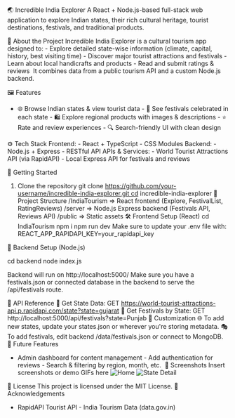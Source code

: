 🌏 Incredible India Explorer
A React + Node.js-based full-stack web application to explore Indian states, their rich cultural heritage, tourist destinations, festivals, and traditional products.

🧭 About the Project
Incredible India Explorer is a cultural tourism app designed to: - Explore detailed state-wise information (climate, capital, history, best visiting time) - Discover major tourist attractions and festivals - Learn about local handicrafts and products - Read and submit ratings & reviews  It combines data from a public tourism API and a custom Node.js backend.

🖼️ Features
- 🌐 Browse Indian states & view tourist data - 📅 See festivals celebrated in each state - 🛍️ Explore regional products with images & descriptions - ⭐ Rate and review experiences - 🔍 Search-friendly UI with clean design

⚙️ Tech Stack
Frontend: - React + TypeScript - CSS Modules
Backend: - Node.js + Express - RESTful API
APIs & Services: - World Tourist Attractions API (via RapidAPI) - Local Express API for festivals and reviews

🚀 Getting Started
1. Clone the repository
git clone https://github.com/your-username/incredible-india-explorer.git cd incredible-india-explorer
🧩 Project Structure
/IndiaTourism       => React frontend (Explore, FestivalList, RatingReviews) /server        => Node.js Express backend (Festivals API, Reviews API) /public        => Static assets
🛠️ Frontend Setup (React)
cd IndiaTourism
npm i
npm run dev
Make sure to update your .env file with: REACT_APP_RAPIDAPI_KEY=your_rapidapi_key

🔧 Backend Setup (Node.js)

cd backend
node index.js

Backend will run on http://localhost:5000/ Make sure you have a festivals.json or connected database in the backend to serve the /api/festivals route.

🧪 API Reference
📍 Get State Data: GET https://world-tourist-attractions-api.p.rapidapi.com/state?state=gujarat
🎉 Get Festivals by State: GET http://localhost:5000/api/festivals?state=Punjab
📝 Customization
🌐 To add new states, update your states.json or wherever you're storing metadata. 🎭 To add festivals, edit backend /data/festivals.json or connect to MongoDB.
🧠 Future Features
- Admin dashboard for content management - Add authentication for reviews - Search & filtering by region, month, etc. 
📸 Screenshots
Insert screenshots or demo GIFs here ![Home](screenshots/home.png) ![State Detail](screenshots/state-detail.png)


📄 License
This project is licensed under the MIT License.
🙌 Acknowledgements
- RapidAPI Tourist API - India Tourism Data (data.gov.in)
